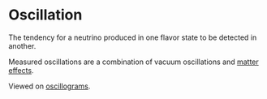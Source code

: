 # Oscillation

The tendency for a neutrino produced in one flavor state to be detected in another.

Measured oscillations are a combination of vacuum oscillations and [matter effects](matter-effects.md).

Viewed on [oscillograms](oscillograms.md).
